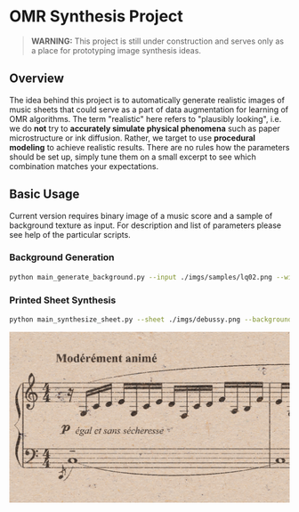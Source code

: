 # OMR Synthesis Project

> **WARNING:** This project is still under construction and serves only as a 
place for prototyping image synthesis ideas.

## Overview
The idea behind this project is to automatically generate realistic images of 
music sheets that could serve as a part of data augmentation for learning 
of OMR algorithms. The term "realistic" here refers to "plausibly looking", 
i.e. we do **not** try to **accurately simulate physical phenomena** such as 
paper microstructure or ink diffusion. Rather, we target to use **procedural 
modeling** to achieve realistic results. There are no rules how the parameters
should be set up, simply tune them on a small excerpt to see which combination
matches your expectations.


## Basic Usage
Current version requires binary image of a music score and a sample of
background texture as input. For description and list of parameters please
see help of the particular scripts.

### Background Generation
```bash
python main_generate_background.py --input ./imgs/samples/lq02.png --width 1241 --height 756 --output ./imgs/examples/background.png

```

### Printed Sheet Synthesis
```bash
python main_synthesize_sheet.py --sheet ./imgs/debussy.png --background ./imgs/examples/background.png --output ./imgs/examples/synthesized.png --level 0.6 --blur 1 --leak 0.95 --density 0.3 --outline 0.3 --darkness 1.4

```

![Generated Sheet](./imgs/examples/synthesized.png)

 







































































































































































































































































































































































































































































































































































































































































































 

















